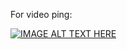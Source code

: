 For video ping:


[![IMAGE ALT TEXT HERE](https://img.youtube.com/vi/eSzSmBRtL6o/0.jpg)](https://www.youtube.com/watch?v=eSzSmBRtL6o) 
